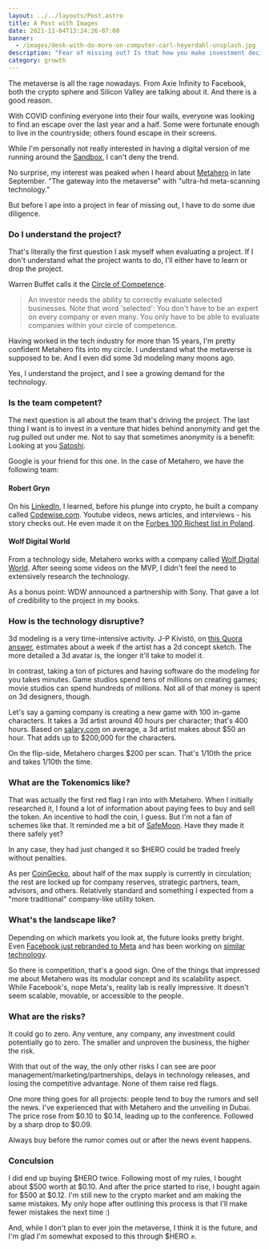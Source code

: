 ```yaml
---
layout: ../../layouts/Post.astro
title: A Post with Images
date: 2021-11-04T13:24:26-07:00
banner:
  - /images/desk-with-do-more-on-computer-carl-heyerdahl-unsplash.jpg
description: "Fear of missing out? Is that how you make investment decisions? No worries, I'm right there with you. Here is my first attempt at a playbook to make fewer mistakes with my investment decisions."
category: growth
---
```


The metaverse is all the rage nowadays. From Axie Infinity to Facebook, both the crypto sphere and Silicon Valley are talking about it. And there is a good reason.

With COVID confining everyone into their four walls, everyone was looking to find an escape over the last year and a half. Some were fortunate enough to live in the countryside; others found escape in their screens.

While I'm personally not really interested in having a digital version of me running around the [Sandbox](https://www.sandbox.game/en/), I can't deny the trend.

No surprise, my interest was peaked when I heard about [Metahero](https://metahero.io/) in late September. "The gateway into the metaverse" with "ultra-hd meta-scanning technology."

But before I ape into a project in fear of missing out, I have to do some due diligence. 

### Do I understand the project?

That's literally the first question I ask myself when evaluating a project. If I don't understand what the project wants to do, I'll either have to learn or drop the project.

Warren Buffet calls it the [Circle of Competence](https://en.wikipedia.org/wiki/Circle_of_competence).

> An investor needs the ability to correctly evaluate selected businesses. Note that word 'selected': You don't have to be an expert on every company or even many. You only have to be able to evaluate companies within your circle of competence.

Having worked in the tech industry for more than 15 years, I'm pretty confident Metahero fits into my circle. I understand what the metaverse is supposed to be. And I even did some 3d modeling many moons ago.

Yes, I understand the project, and I see a growing demand for the technology.

### Is the team competent?

The next question is all about the team that's driving the project. The last thing I want is to invest in a venture that hides behind anonymity and get the rug pulled out under me. Not to say that sometimes anonymity is a benefit: Looking at you [Satoshi](https://en.wikipedia.org/wiki/Satoshi_Nakamoto). 

Google is your friend for this one. In the case of Metahero, we have the following team:

#### Robert Gryn

On his [LinkedIn](https://www.linkedin.com/in/robertgryn/), I learned, before his plunge into crypto, he built a company called [Codewise.com](https://codewise.com). Youtube videos, news articles, and interviews - his story checks out. He even made it on the [Forbes 100 Richest list in Poland](https://www.forbes.pl/sylwetka/robert-gryn).

#### Wolf Digital World

From a technology side, Metahero works with a company called [Wolf Digital World](https://wdw.io). After seeing some videos on the MVP, I didn't feel the need to extensively research the technology.

As a bonus point: WDW announced a partnership with Sony. That gave a lot of credibility to the project in my books.

### How is the technology disruptive?

3d modeling is a very time-intensive activity. J-P Kivistö, on [this Quora answer](https://www.quora.com/How-long-does-it-take-an-experienced-3D-artist-to-model-a-basic-3D-humanoid-model-from-scratch/answer/J-P-Kivist%C3%B6), estimates about a week if the artist has a 2d concept sketch. The more detailed a 3d avatar is, the longer it'll take to model it.

In contrast, taking a ton of pictures and having software do the modeling for you takes minutes. Game studios spend tens of millions on creating games; movie studios can spend hundreds of millions. Not all of that money is spent on 3d designers, though.

Let's say a gaming company is creating a new game with 100 in-game characters. It takes a 3d artist around 40 hours per character; that's 400 hours. Based on [salary.com](https://www.salary.com/research/salary/posting/3d-artist-hourly-wages) on average, a 3d artist makes about $50 an hour. That adds up to $200,000 for the characters.

On the flip-side, Metahero charges $200 per scan. That's 1/10th the price and takes 1/10th the time.

### What are the Tokenomics like?

That was actually the first red flag I ran into with Metahero. When I initially researched it, I found a lot of information about paying fees to buy and sell the token. An incentive to hodl the coin, I guess. But I'm not a fan of schemes like that. It reminded me a bit of [SafeMoon](https://www.coingecko.com/en/coins/safemoon). Have they made it there safely yet?

In any case, they had just changed it so $HERO could be traded freely without penalties.

As per [CoinGecko](https://www.coingecko.com/en/coins/metahero), about half of the max supply is currently in circulation; the rest are locked up for company reserves, strategic partners, team, advisors, and others. Relatively standard and something I expected from a "more traditional" company-like utility token.

### What's the landscape like?

Depending on which markets you look at, the future looks pretty bright. Even [Facebook just rebranded to Meta](https://www.nytimes.com/2021/10/28/technology/facebook-meta-name-change.html) and has been working on [similar technology](https://tech.fb.com/codec-avatars-facebook-reality-labs/).

So there is competition, that's a good sign. One of the things that impressed me about Metahero was its modular concept and its scalability aspect. While Facebook's, nope Meta's, reality lab is really impressive. It doesn't seem scalable, movable, or accessible to the people.

### What are the risks?

It could go to zero. Any venture, any company, any investment could potentially go to zero. The smaller and unproven the business, the higher the risk.

With that out of the way, the only other risks I can see are poor management/marketing/partnerships, delays in technology releases, and losing the competitive advantage. None of them raise red flags.

One more thing goes for all projects: people tend to buy the rumors and sell the news. I've experienced that with Metahero and the unveiling in Dubai. The price rose from $0.10 to $0.14, leading up to the conference.  Followed by a sharp drop to $0.09. 

Always buy before the rumor comes out or after the news event happens.

### Conculsion

I did end up buying $HERO twice. Following most of my rules, I bought about $500 worth at $0.10. And after the price started to rise, I bought again for $500 at $0.12. I'm still new to the crypto market and am making the same mistakes. My only hope after outlining this process is that I'll make fewer mistakes the next time :)

And, while I don't plan to ever join the metaverse, I think it is the future, and I'm glad I'm somewhat exposed to this through $HERO ✊.